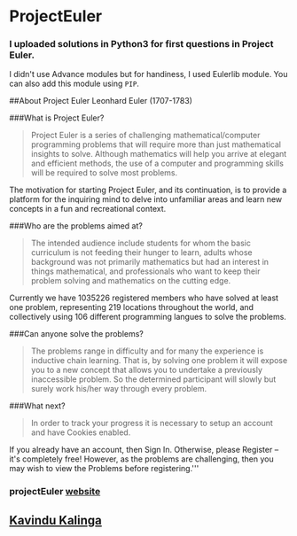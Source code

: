 # ProjectEuler
### I uploaded solutions in Python3 for first questions in Project Euler.

I didn't use Advance modules but for handiness, I used Eulerlib module. You can also add this module using `PIP`.     

##About Project Euler
Leonhard Euler (1707-1783)

###What is Project Euler?
>Project Euler is a series of challenging mathematical/computer programming problems that will require more than just mathematical insights to solve. Although mathematics will help you arrive at elegant and efficient methods, the use of a computer and programming skills will be required to solve most problems.

The motivation for starting Project Euler, and its continuation, is to provide a platform for the inquiring mind to delve into unfamiliar areas and learn new concepts in a fun and recreational context.


###Who are the problems aimed at?
>The intended audience include students for whom the basic curriculum is not feeding their hunger to learn, adults whose background was not primarily mathematics but had an interest in things mathematical, and professionals who want to keep their problem solving and mathematics on the cutting edge.

Currently we have 1035226 registered members who have solved at least one problem, representing 219 locations throughout the world, and collectively using 106 different programming langues to solve the problems.


###Can anyone solve the problems?
>The problems range in difficulty and for many the experience is inductive chain learning. That is, by solving one problem it will expose you to a new concept that allows you to undertake a previously inaccessible problem. So the determined participant will slowly but surely work his/her way through every problem.


###What next?
>In order to track your progress it is necessary to setup an account and have Cookies enabled.

If you already have an account, then Sign In. Otherwise, please Register – it's completely free!
However, as the problems are challenging, then you may wish to view the Problems before registering.'''
### projectEuler [website](https://projecteuler.net/)

## [Kavindu Kalinga](https://www.linkedin.com/in/kalingachandrasiri/)
